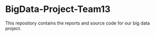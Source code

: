 # BigData-Project-Team13
This repository contains the reports and source code for our big data project.
